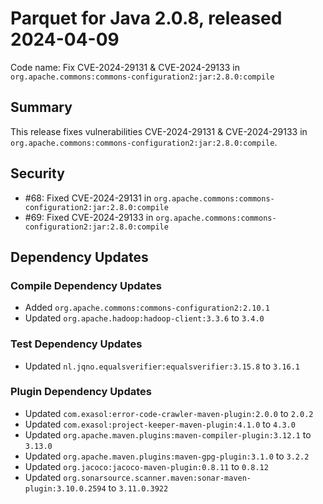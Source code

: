 # Parquet for Java 2.0.8, released 2024-04-09

Code name: Fix CVE-2024-29131 & CVE-2024-29133 in `org.apache.commons:commons-configuration2:jar:2.8.0:compile`

## Summary

This release fixes vulnerabilities CVE-2024-29131 & CVE-2024-29133 in `org.apache.commons:commons-configuration2:jar:2.8.0:compile`.

## Security

* #68: Fixed CVE-2024-29131 in `org.apache.commons:commons-configuration2:jar:2.8.0:compile`
* #69: Fixed CVE-2024-29133 in `org.apache.commons:commons-configuration2:jar:2.8.0:compile`

## Dependency Updates

### Compile Dependency Updates

* Added `org.apache.commons:commons-configuration2:2.10.1`
* Updated `org.apache.hadoop:hadoop-client:3.3.6` to `3.4.0`

### Test Dependency Updates

* Updated `nl.jqno.equalsverifier:equalsverifier:3.15.8` to `3.16.1`

### Plugin Dependency Updates

* Updated `com.exasol:error-code-crawler-maven-plugin:2.0.0` to `2.0.2`
* Updated `com.exasol:project-keeper-maven-plugin:4.1.0` to `4.3.0`
* Updated `org.apache.maven.plugins:maven-compiler-plugin:3.12.1` to `3.13.0`
* Updated `org.apache.maven.plugins:maven-gpg-plugin:3.1.0` to `3.2.2`
* Updated `org.jacoco:jacoco-maven-plugin:0.8.11` to `0.8.12`
* Updated `org.sonarsource.scanner.maven:sonar-maven-plugin:3.10.0.2594` to `3.11.0.3922`
